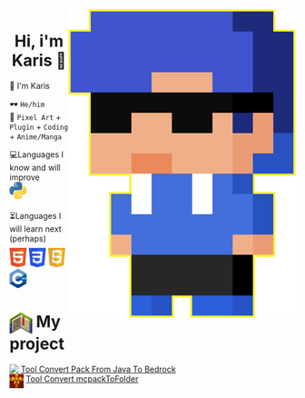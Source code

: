 <img src="img/hg_pixel.png" align="right" width="400px">

<div align="center">
  <h1>Hi, i'm Karis 🧪</h1>
</div>
💬 I'm Karis 

🕶️ `He/him`<br>
💙 `Pixel Art` + `Plugin` + `Coding` + `Anime/Manga`

<div>
  💻Languages I know and will improve<br>
  <img src="img/python.png" width="30px">
</div>
<br>
<div>
  ⏳Languages I will learn next (perhaps)<br>
  <img src="img/html.png" width="30px">
  <img src="img/css.png" width="30px">
  <img src="img/js.png" width="30px">
  <img src="img/cpp.png" width="30px">
</div>

# <img src="img/project.png" align="top" width="40px"> My project
<img src="https://raw.githubusercontent.com/HgVN23/HgVN23.github.io/main/assets/media/logo/logo_wiki.png" align="top" width="25px"> [Tool Convert Pack From Java To Bedrock](https://github.com/Karis-tlg/Bedrock-Support)<br>
<img src="https://raw.githubusercontent.com/HgVN23/friendGift/main/assets/media/icon/friend_gift.png" align="top" width="25px"> [Tool Convert mcpackToFolder](https://github.com/Karis-tlg/mcpackToFolder)
